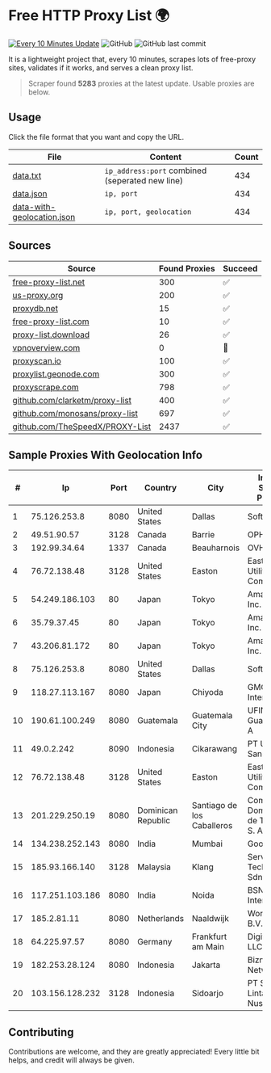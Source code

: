 
# Free HTTP Proxy List 🌍

[![Every 10 Minutes Update](https://github.com/mertguvencli/http-proxy-list/actions/workflows/main.yml/badge.svg?branch=main)](https://github.com/mertguvencli/http-proxy-list/actions/workflows/main.yml)
![GitHub](https://img.shields.io/github/license/mertguvencli/http-proxy-list)
![GitHub last commit](https://img.shields.io/github/last-commit/mertguvencli/http-proxy-list)

It is a lightweight project that, every 10 minutes, scrapes lots of free-proxy sites, validates if it works, and serves a clean proxy list.


> Scraper found **5283** proxies at the latest update. Usable proxies are below.

## Usage

Click the file format that you want and copy the URL.


|File|Content|Count|
|----|-------|-----|
|[data.txt](https://raw.githubusercontent.com/mertguvencli/http-proxy-list/main/proxy-list/data.txt)|`ip_address:port` combined (seperated new line)|434|
|[data.json](https://raw.githubusercontent.com/mertguvencli/http-proxy-list/main/proxy-list/data.json)|`ip, port`|434|
|[data-with-geolocation.json](https://raw.githubusercontent.com/mertguvencli/http-proxy-list/main/proxy-list/data-with-geolocation.json)|`ip, port, geolocation`|434|

## Sources

|Source|Found Proxies|Succeed|
|------|-------------|-------|
|[free-proxy-list.net](https://free-proxy-list.net)|300|✅|
|[us-proxy.org](https://www.us-proxy.org)|200|✅|
|[proxydb.net](http://proxydb.net)|15|✅|
|[free-proxy-list.com](https://free-proxy-list.com/?page=&port=&type%5B%5D=http&type%5B%5D=https&up_time=0&search=Search)|10|✅|
|[proxy-list.download](https://www.proxy-list.download/HTTP)|26|✅|
|[vpnoverview.com](https://vpnoverview.com/privacy/anonymous-browsing/free-proxy-servers)|0|🚫|
|[proxyscan.io](https://www.proxyscan.io)|100|✅|
|[proxylist.geonode.com](https://proxylist.geonode.com/api/proxy-list?limit=300&page=1&sort_by=lastChecked&sort_type=desc&protocols=http,https)|300|✅|
|[proxyscrape.com](https://api.proxyscrape.com/v2/?request=displayproxies&protocol=http&timeout=10000&country=all&ssl=all&anonymity=all)|798|✅|
|[github.com/clarketm/proxy-list](https://raw.githubusercontent.com/clarketm/proxy-list/master/proxy-list-raw.txt)|400|✅|
|[github.com/monosans/proxy-list](https://raw.githubusercontent.com/monosans/proxy-list/main/proxies/http.txt)|697|✅|
|[github.com/TheSpeedX/PROXY-List](https://raw.githubusercontent.com/TheSpeedX/PROXY-List/master/http.txt)|2437|✅|


## Sample Proxies With Geolocation Info

|#|Ip|Port|Country|City|Internet Service Provider|
|-|--|----|-------|----|-------------------------|
|1|75.126.253.8|8080|United States|Dallas|SoftLayer|
|2|49.51.90.57|3128|Canada|Barrie|OPHL|
|3|192.99.34.64|1337|Canada|Beauharnois|OVH SAS|
|4|76.72.138.48|3128|United States|Easton|Easton Utilities Commission|
|5|54.249.186.103|80|Japan|Tokyo|Amazon.com, Inc.|
|6|35.79.37.45|80|Japan|Tokyo|Amazon.com, Inc.|
|7|43.206.81.172|80|Japan|Tokyo|Amazon.com, Inc.|
|8|75.126.253.8|8080|United States|Dallas|SoftLayer|
|9|118.27.113.167|8080|Japan|Chiyoda|GMO Internet, Inc.|
|10|190.61.100.249|8080|Guatemala|Guatemala City|UFINET Guatemala S. A|
|11|49.0.2.242|8090|Indonesia|Cikarawang|PT Usaha Adi Sanggoro|
|12|76.72.138.48|3128|United States|Easton|Easton Utilities Commission|
|13|201.229.250.19|8080|Dominican Republic|Santiago de los Caballeros|Compañía Dominicana de Teléfonos S. A.|
|14|134.238.252.143|8080|India|Mumbai|Google LLC|
|15|185.93.166.140|3128|Malaysia|Klang|Serverfreak Technologies Sdn Bhd|
|16|117.251.103.186|8080|India|Noida|BSNL Internet|
|17|185.2.81.11|8080|Netherlands|Naaldwijk|WorldStream B.V.|
|18|64.225.97.57|8080|Germany|Frankfurt am Main|DigitalOcean, LLC|
|19|182.253.28.124|8080|Indonesia|Jakarta|Biznet Networks|
|20|103.156.128.232|3128|Indonesia|Sidoarjo|PT Skynet Lintas Nusantara|



## Contributing

Contributions are welcome, and they are greatly appreciated! Every
little bit helps, and credit will always be given.

